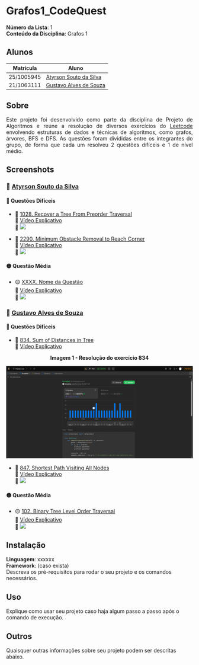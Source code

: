 # Grafos1_CodeQuest

**Número da Lista**: 1<br>
**Conteúdo da Disciplina**: Grafos 1<br>

## Alunos
|Matrícula | Aluno |
| -- | -- |
| 25/1005945  |  [Atyrson Souto da Silva](https://github.com/Atyrson) |
| 21/1063111  |  [Gustavo Alves de Souza](https://github.com/gustaallves) |

## Sobre 

<p align="justify">
Este projeto foi desenvolvido como parte da disciplina de Projeto de Algoritmos e reúne a resolução de diversos exercícios do <a href="https://leetcode.com/problemset/">Leetcode</a> envolvendo estruturas de dados e técnicas de algoritmos, como grafos, árvores, BFS e DFS. As questões foram divididas entre os integrantes do grupo, de forma que cada um resolveu 2 questões difíceis e 1 de nível médio.
</p>

## Screenshots

### 👤 [Atyrson Souto da Silva](https://github.com/Atyrson)

#### 🔴 Questões Difíceis

- 🔴 [1028. Recover a Tree From Preorder Traversal](https://leetcode.com/problems/recover-a-tree-from-preorder-traversal/description/)  
  🔗 [Vídeo Explicativo](https://link-do-video.com/shortest-path)  
  📸 ![](./screenshots/shortest_path.png)

- 🔴 [2290. Minimum Obstacle Removal to Reach Corner](https://leetcode.com/problems/minimum-obstacle-removal-to-reach-corner/description/)  
  🔗 [Vídeo Explicativo](https://link-do-video.com/sum-distances)  
  📸 ![](./screenshots/sum_distances.png)

#### 🟡 Questão Média

- 🟡 [XXXX. Nome da Questão](https://leetcode.com)  
  🔗 [Vídeo Explicativo](https://link-do-video.com/level-order)  
  📸 ![](./screenshots/level_order.png)

### 👤 [Gustavo Alves de Souza](https://github.com/gustaallves)

#### 🔴 Questões Difíceis

- 🔴 [834. Sum of Distances in Tree](https://leetcode.com/problems/sum-of-distances-in-tree/description/)  
  🔗 [Vídeo Explicativo](https://link-do-video.com/level-order)  
  
<div align="center">

<p><strong>Imagem 1 - Resolução do exercício 834</strong></p>  

</div>

![834](Screenshots/834.png)

- 🔴 [847. Shortest Path Visiting All Nodes](https://leetcode.com/problems/shortest-path-visiting-all-nodes/description/)  
  🔗 [Vídeo Explicativo](https://link-do-video.com/sum-distances)  
  📸 ![](./screenshots/sum_distances.png)

#### 🟡 Questão Média

- 🟡 [102. Binary Tree Level Order Traversal](https://leetcode.com/problems/binary-tree-level-order-traversal/description/)  
  🔗 [Vídeo Explicativo](https://link-do-video.com/level-order)  
  📸 ![](./screenshots/level_order.png)


## Instalação 
**Linguagem**: xxxxxx<br>
**Framework**: (caso exista)<br>
Descreva os pré-requisitos para rodar o seu projeto e os comandos necessários.

## Uso 
Explique como usar seu projeto caso haja algum passo a passo após o comando de execução.

## Outros 
Quaisquer outras informações sobre seu projeto podem ser descritas abaixo.




